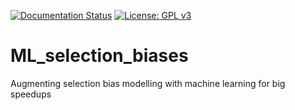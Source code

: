 [![Documentation Status](https://readthedocs.org/projects/mlsel/badge/?version=latest)](https://mlsel.readthedocs.io/en/latest/?badge=latest)
[![License: GPL v3](https://img.shields.io/badge/License-GPLv3-blue.svg)](https://www.gnu.org/licenses/gpl-3.0)
# ML_selection_biases
Augmenting selection bias modelling with machine learning for big speedups
